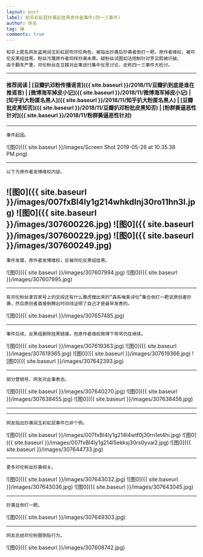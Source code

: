 ```yaml
---
layout: post
label: 知乎彩虹屁抄袭反挂黑原作者事件(四一三事件)
author: 佚名
tag: 锤
comments: true
---
```


    知乎上匿名网友盗用润玉彩虹屁吹邓伦角色，被指出抄袭后抄袭者倒打一耙。原作者维权，被邓伦反黑组挂黑。粉丝污蔑原作者同样抄袭未果。疑粉丝试图如法炮制针对罗云熙被识破。
    由于翻车严重，邓伦粉丝在豆瓣对此事进行集中反思讨论，史称四一三事件大检讨。

---
#### 推荐阅读 | [豆瓣扒邓粉传播谣言]({{ site.baseurl }}/2018/11/豆瓣扒到底是谁在推谣言) | [微博海军掉皮小记]({{ site.baseurl }}/2018/11/微博海军掉皮小记) | [知乎扒大粉匿名黑人]({{ site.baseurl }}/2018/11/知乎扒大粉匿名黑人) | [豆瓣批皮黑知否]({{ site.baseurl }}/2018/11/豆瓣扒邓粉批皮黑知否) | [粉群撕逼恶性针对]({{ site.baseurl }}/2018/11/粉群撕逼恶性针对)
---

    事件起因。

![图0]({{ site.baseurl }}/images/Screen Shot 2019-05-26 at 10.35.38 PM.png)

---

    以下为原作者发博维权内容。

![图0]({{ site.baseurl }}/images/007fxBI4ly1g214whkdlnj30ro11hn3l.jpg)
![图0]({{ site.baseurl }}/images/307600226.jpg)
![图0]({{ site.baseurl }}/images/307600229.jpg)
![图0]({{ site.baseurl }}/images/307600249.jpg)
---

    事件发展，原作者发博维权，反被邓伦反黑组挂黑。

![图0]({{ site.baseurl }}/images/307607994.jpg)
![图0]({{ site.baseurl }}/images/307607995.jpg)

---

    有邓伦粉丝拿百家号上的文段还有什么雅虎搜出来的“森系唯美诗句”集合倒打一耙说原创者抄袭，然后原创者直接倒腾出时间线证明了自己才是最早发表的。

![图0]({{ site.baseurl }}/images/307657485.jpg)

---

    事件后续，反黑组删除挂黑链接。但原作者维权微博下辱骂仍在继续。
    
![图0]({{ site.baseurl }}/images/307619363.jpg)
![图0]({{ site.baseurl }}/images/307619365.jpg)
![图0]({{ site.baseurl }}/images/307619366.jpg)
![图0]({{ site.baseurl }}/images/307642393.jpg)

---

    部分营销号、网友对此事表态。

![图0]({{ site.baseurl }}/images/307640270.jpg)
![图0]({{ site.baseurl }}/images/307638455.jpg)
![图0]({{ site.baseurl }}/images/307638456.jpg)

---


    
---


    网友指出抄袭润玉彩虹屁事件已非个例。

![图0]({{ site.baseurl }}/images/007fxBI4ly1g214l4wtf0j30rn1et4hi.jpg)
![图0]({{ site.baseurl }}/images/007fxBI4ly1g214l5ekksj30rs0yvai2.jpg)
![图0]({{ site.baseurl }}/images/307644733.jpg)

---

    更多邓伦粉丝抄袭相关。

![图0]({{ site.baseurl }}/images/307643032.jpg)
![图0]({{ site.baseurl }}/images/307643036.jpg)
![图0]({{ site.baseurl }}/images/307643045.jpg)

---

    抄袭且倒打一耙。

![图0]({{ site.baseurl }}/images/307649303.jpg)

---

    网友总结邓伦粉圈倒贴行为。

![图0]({{ site.baseurl }}/images/307608742.jpg)


